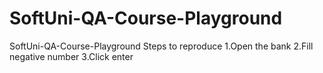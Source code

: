 # SoftUni-QA-Course-Playground
SoftUni-QA-Course-Playground
Steps to reproduce
1.Open the bank
2.Fill negative number
3.Click enter
